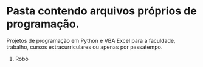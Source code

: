# Pasta contendo arquivos próprios de programação.

Projetos de programação em Python e VBA Excel para a faculdade, trabalho, cursos extracurriculares ou apenas por passatempo.

1. Robô 
